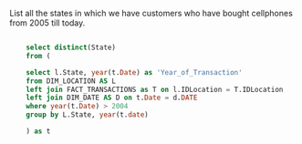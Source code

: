 List all the states in which we have customers who have bought cellphones from 2005 till today.

```sql

	select distinct(State)
	from (

	select l.State, year(t.Date) as 'Year_of_Transaction'
	from DIM_LOCATION AS L
	left join FACT_TRANSACTIONS as T on l.IDLocation = T.IDLocation
	left join DIM_DATE AS D on t.Date = d.DATE
	where year(t.Date) > 2004
	group by L.State, year(t.date)

	) as t
  ```

